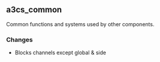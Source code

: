 ## a3cs_common
Common functions and systems used by other components.

### Changes
- Blocks channels except global & side
